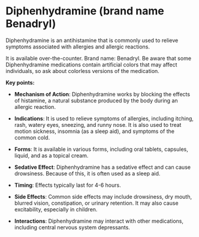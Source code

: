 # Diphenhydramine (brand name Benadryl)

Diphenhydramine is an antihistamine that is commonly used to relieve symptoms associated with allergies and allergic reactions.

It is available over-the-counter. Brand name: Benadryl. Be aware that some Diphenhydramine medications contain artificial colors that may affect individuals, so ask about colorless versions of the medication.

**Key points:**

* **Mechanism of Action**: Diphenhydramine works by blocking the effects of histamine, a natural substance produced by the body during an allergic reaction.

* **Indications**: It is used to relieve symptoms of allergies, including itching, rash, watery eyes, sneezing, and runny nose. It is also used to treat motion sickness, insomnia (as a sleep aid), and symptoms of the common cold.

* **Forms**: It is available in various forms, including oral tablets, capsules, liquid, and as a topical cream.

* **Sedative Effect**: Diphenhydramine has a sedative effect and can cause drowsiness. Because of this, it is often used as a sleep aid.

* **Timing**: Effects typically last for 4-6 hours.

* **Side Effects**: Common side effects may include drowsiness, dry mouth, blurred vision, constipation, or urinary retention. It may also cause excitability, especially in children.

* **Interactions**: Diphenhydramine may interact with other medications, including central nervous system depressants.
